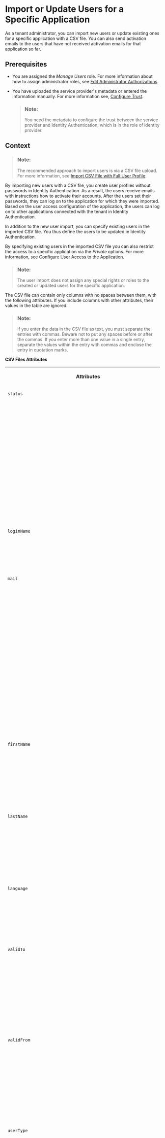 <!-- loio33838e0760f8411daf758a1c11818cc4 -->

# Import or Update Users for a Specific Application

As a tenant administrator, you can import new users or update existing ones for a specific application with a CSV file. You can also send activation emails to the users that have not received activation emails for that application so far.



## Prerequisites

-   You are assigned the *Manage Users* role. For more information about how to assign administrator roles, see [Edit Administrator Authorizations](edit-administrator-authorizations-86ee374.md).

-   You have uploaded the service provider's metadata or entered the information manually. For more information see, [Configure Trust](configure-trust-f96e4c5.md).

    > ### Note:  
    > You need the metadata to configure the trust between the service provider and Identity Authentication, which is in the role of identity provider.




## Context

> ### Note:  
> The recommended approach to import users is via a CSV file upload. For more information, see [Import CSV File with Full User Profile](import-csv-file-with-full-user-profile-f54b900.md).

By importing new users with a CSV file, you create user profiles without passwords in Identity Authentication. As a result, the users receive emails with instructions how to activate their accounts. After the users set their passwords, they can log on to the application for which they were imported. Based on the user access configuration of the application, the users can log on to other applications connected with the tenant in Identity Authentication.

In addition to the new user import, you can specify existing users in the imported CSV file. You thus define the users to be updated in Identity Authentication.

By specifying existing users in the imported CSV file you can also restrict the access to a specific application via the *Private* options. For more information, see [Configure User Access to the Application](configure-user-access-to-the-application-8b147c4.md).

> ### Note:  
> The user import does not assign any special rights or roles to the created or updated users for the specific application.

The CSV file can contain only columns with no spaces between them, with the following attributes. If you include columns with other attributes, their values in the table are ignored.

> ### Note:  
> If you enter the data in the CSV file as text, you must separate the entries with commas. Beware not to put any spaces before or after the commas. If you enter more than one value in a single entry, separate the values within the entry with commas and enclose the entry in quotation marks.

**CSV Files Attributes**


<table>
<tr>
<th valign="top">

Attributes

</th>
<th valign="top">

Mandatory

</th>
<th valign="top">

Unique

</th>
<th valign="top">

Valid Values

</th>
<th valign="top">

Notes

</th>
</tr>
<tr>
<td valign="top">

`status`

</td>
<td valign="top">

Yes

</td>
<td valign="top">

No

</td>
<td valign="top">

-   `active`
-   `inactive`



</td>
<td valign="top">

The *status* column defines whether the user is still active in the system and is able to work with any tenant applications. When a user is deleted, it's rendered inactive.

> ### Note:  
> When a user's password is not set, if you pass a `status` with value `active`, the status of the user will not change to `active`. It will be set to `new`.



</td>
</tr>
<tr>
<td valign="top">

`loginName`

</td>
<td valign="top">

No

</td>
<td valign="top">

Yes

</td>
<td valign="top">

 

</td>
<td valign="top">

Must be a string value of up to 64 characters.

You cannot change the email of an existing user.

</td>
</tr>
<tr>
<td valign="top">

`mail`

</td>
<td valign="top">

Yes

</td>
<td valign="top">

Yes

</td>
<td valign="top">

 

</td>
<td valign="top">

> ### Tip:  
> For users without valid email addresses or for testing purposes use the `sap-test.de` domain, for example `<username>@sap-test.de`. Do not use any other existing or non-existing domains.

Must be a string value of up to 64 characters.

Values that are part of the respective exclude list can't be used. For more information, see [Restrict User Attributes Values via Exclude Lists](restrict-user-attributes-values-via-exclude-lists-cb108c2.md).

</td>
</tr>
<tr>
<td valign="top">

`firstName`

</td>
<td valign="top">

No

</td>
<td valign="top">

No

</td>
<td valign="top">

 

</td>
<td valign="top">

Must be a string value of up to 64 characters.

Values that are part of the respective exclude list can't be used. For more information, see [Restrict User Attributes Values via Exclude Lists](restrict-user-attributes-values-via-exclude-lists-cb108c2.md).

</td>
</tr>
<tr>
<td valign="top">

`lastName`

</td>
<td valign="top">

Yes

</td>
<td valign="top">

No

</td>
<td valign="top">

 

</td>
<td valign="top">

Must be a string value of up to 64 characters.

Values that are part of the respective exclude list can't be used. For more information, see [Restrict User Attributes Values via Exclude Lists](restrict-user-attributes-values-via-exclude-lists-cb108c2.md).

</td>
</tr>
<tr>
<td valign="top">

`language`

</td>
<td valign="top">

No

</td>
<td valign="top">

No

</td>
<td valign="top">

 

</td>
<td valign="top">

Must be a string value specified by a two or four-letter code in one of the following formats: XX. Otherwise, the activation email is in English.

</td>
</tr>
<tr>
<td valign="top">

`validTo`

</td>
<td valign="top">

No

</td>
<td valign="top">

No

</td>
<td valign="top">

 

</td>
<td valign="top">

Must be a string value in the Zulu format yyyyMMddHHmmss'Z'.

The information in the *validFrom* and *validTo* columns can be processed by the service provider to limit user access. It would affect the authentication of the user, though.

</td>
</tr>
<tr>
<td valign="top">

`validFrom`

</td>
<td valign="top">

No

</td>
<td valign="top">

No

</td>
<td valign="top">

 

</td>
<td valign="top">

Must be a string value in the Zulu format yyyyMMddHHmmss'Z'.

The information in the *validFrom* and *validTo* columns can be processed by the service provider to limit user access. It would affect the authentication of the user, though.

</td>
</tr>
<tr>
<td valign="top">

`userType`

</td>
<td valign="top">

No

</td>
<td valign="top">

No

</td>
<td valign="top">

-   public

-   employee

-   customer

-   partner

-   external

-   onboardee

-   alumni




</td>
<td valign="top">

 

</td>
</tr>
<tr>
<td valign="top">

`urn:ietf:params:scim:schemas:extension:sap:2.0:User:mailVerified`

</td>
<td valign="top">

No

</td>
<td valign="top">

No

</td>
<td valign="top">

-   true
-   false - the default value



</td>
<td valign="top">

 

</td>
</tr>
<tr>
<td valign="top">

`spCustomAttribute1`

</td>
<td valign="top">

No

</td>
<td valign="top">

No

</td>
<td valign="top">

 

</td>
<td valign="top">

 

</td>
</tr>
<tr>
<td valign="top">

`spCustomAttribute2`

</td>
<td valign="top">

No

</td>
<td valign="top">

No

</td>
<td valign="top">

 

</td>
<td valign="top">

 

</td>
</tr>
<tr>
<td valign="top">

`spCustomAttribute3`

</td>
<td valign="top">

No

</td>
<td valign="top">

No

</td>
<td valign="top">

 

</td>
<td valign="top">

 

</td>
</tr>
<tr>
<td valign="top">

`spCustomAttribute4`

</td>
<td valign="top">

No

</td>
<td valign="top">

No

</td>
<td valign="top">

 

</td>
<td valign="top">

 

</td>
</tr>
<tr>
<td valign="top">

`spCustomAttribute5`

</td>
<td valign="top">

No

</td>
<td valign="top">

No

</td>
<td valign="top">

 

</td>
<td valign="top">

 

</td>
</tr>
<tr>
<td valign="top">

`groups`

</td>
<td valign="top">

No

</td>
<td valign="top">

No

</td>
<td valign="top">

 

</td>
<td valign="top">

The groups in the *groups* column must be existing. You can’t add a user to a user group that is not existing.

</td>
</tr>
</table>



### Examples

> ### Example:  
> A tenant administrator decides to import three new users \(Michael, Julie, Donna\) and to update two others \(John and Denise\) that will use the company's applications. Michael is a member of three groups, namely *Employees*, *Managers*, and *HR*. John and Denise were inactive users that now use tenant's applications. The administrator would also like to update another user \(Richard\) who currently does not work for the company. To do this, the administrator uploads a CSV file with the following information:
> 
> > ### Sample Code:  
> > ```
> > 
> > status,loginName,mail,firstName,lastName,language,validFrom,validTo,spCustomAttribute1,groups
> > active,EID00001,michael.adams@example.com,Michael,Adams,en,20110901120000Z,20150901120000Z,Industry,"Managers, Employees, HR"
> > active,EID00002,julie.armstrong@example.com,Julie,Armstrong,en,20110901120000Z,20150901120000Z,Department,Employees
> > active,EID00003,donna.moore@example.com,Donna,Moore,de,20110901120000Z,20160901120000Z,Shift,HR
> > active,EID00004,john.miller@example.com,John,Miller,en,20110901120000Z,20180901120000Z,Unit,IT
> > active,EID00005,denise.smith@example.com,Denise,Smith,en,20110901120000Z,20140901120000Z,,Administrators
> > inactive,EID00006,richard.wilson@example.com,Richard,Wilson,en,20110901120000Z,20160901120000Z,,All
> > 
> > ```
> 
> The administrator receives the following message: ***3 users will be created. 3 users will be updated because they already exist. Do you want to continue?***
> 
> The users that have not received activation emails will receive such emails, and then can activate their accounts and log on.

> ### Example:  
> A sales company has employed two new people \(Michael Adams and Julie Armstrong\) in the HR department. The tenant administrator has to import these two new employees that will use the company's applications. Michael and Julie are members of the groups **Employees** and **HR**. To do this, the administrator uploads a CSV file with the following information:
> 
> > ### Sample Code:  
> > ```
> > 
> > status,mail,firstName,lastName,groups
> > active,michael.adams@example.com,Michael,Adams,"Employees, HR"
> > active,julie.armstrong@example.com,Julie,Armstrong,"Employees, HR"
> > ```
> 
> Six months later, Julie is promoted as HR Manager, while Michael moves to the Sales department. The tenant administrator has to update the profiles of Michael and Julie to represent the changes. Julie remains in the current groups and has to be included in the **Managers** group. Michael has to be removed from the **HR** group, and to be included in the **Sales** group. To do this, the administrator uploads a CSV file with the following information:
> 
> > ### Sample Code:  
> > ```
> > 
> > status,mail,firstName,lastName,groups
> > active,michael.adams@example.com,Michael,Adams,"Employees, Sales"
> > active,julie.armstrong@example.com,Julie,Armstrong,"Employees, HR, Management"
> > ```
> 
> > ### Remember:  
> > When tenant administrators must update a user via a CSV file, they must include the new information, and repeat the information that remains unchanged.
> > 
> > If you, as a tenant administrator, include only the new information, the information that is not repeated will be deleted.
> > 
> > In this example, the administrator imports Michael with the **Employees** group, and Julie with the **Employees** and **HR** groups in the new table.

To import users for an application into Identity Authentication, and to send activation emails, proceed as follows:



## Procedure

1.  Sign in to the administration console for SAP Cloud Identity Services.

2.  Choose the *Import Users* tile.

    This operation opens the *Import Users* page.

3.  Choose the application that you want to edit.

    > ### Note:  
    > Type the name of the application in the search field to filter the list items, or choose the application from the list on the left.
    > 
    > If you don’t have a created application in your list, you can create one. For more information, see [Create a New Application](create-a-new-application-0d4b255.md).

4.  Under *Upload CSV File*, choose the *Browse...* button and specify the location of the CSV file.

    > ### Note:  
    > Use a file smaller than 100 KB and with an extension `.csv`. If your file is 100 KB or larger, you have to import the user information in iterations with smaller size files.

5.  Choose the *Import* button.

    If the operation is successful, the system displays the message ***Users imported or updated***.

6.  Choose the one of the following options:


    <table>
    <tr>
    <th valign="top">

    Option
    
    </th>
    <th valign="top">

    Description
    
    </th>
    </tr>
    <tr>
    <td valign="top">
    
    **Do nothing**
    
    </td>
    <td valign="top">
    
    The users are imported or updated for the selected application, but they will not receive activation emails. The activation emails will be sent when you choose *Send Emails* \> *Send*.
    
    </td>
    </tr>
    <tr>
    <td valign="top">
    
    **Repeat steps 1 to 5**
    
    </td>
    <td valign="top">
    
    The users are imported or updated for the selected application, but they will not receive activation emails. The activation emails will be sent when you choose the *Send* button.
    
    </td>
    </tr>
    <tr>
    <td valign="top">
    
    Under *Send Emails* choose the *Send* button
    
    </td>
    <td valign="top">
    
    This will send activation emails to all users that are imported for the selected application, but have not received activation emails so far.

    > ### Note:  
    > The *Send* button is inactive if *Home URL* or SAML 2.0 configuration of the application is missing. You can only import users, but you cannot send activation emails.
    > 
    > You need the *Home URL* configured for the specific application to be able to send the activation emails to the imported new users. For more information, see [Configure an Application's Home URL](configure-an-application-s-home-url-be6d6f2.md).
    > 
    > To access the application, the users have to activate their accounts by following the link they receive in the emails.


    
    </td>
    </tr>
    </table>
    

**Related Information**  


[Configure an Application's Home URL](configure-an-application-s-home-url-be6d6f2.md "You can configure the Home URL of an application in the administration console for SAP Cloud Identity Services.")

[Configure User Access to the Application](configure-user-access-to-the-application-8b147c4.md "You can configure public access to the application allowing self-registration, or you can restrict the access to existing users or users registered by an application.")

[List and Edit Groups](list-and-edit-groups-5e8a55c.md "As a tenant administrator, you can list and edit information about the groups in a tenant in the administration console for SAP Cloud Identity Services.")

[Create a Group](create-a-group-b1b638d.md "As a tenant administrator you can create groups in the tenant to organize users based on common characteristics, authorization, or application via the administration console for SAP Cloud Identity Services.")

[Edit Administrator Authorizations](edit-administrator-authorizations-86ee374.md "As a tenant administrator, you can edit both your own authorizations and other administrators' authorizations in the administration console for SAP Cloud Identity Services. By editing the administrator authorizations you can also delete an administrator.")

[Export Existing Users of a Tenant of Identity Authentication](export-existing-users-of-a-tenant-of-identity-authentication-40c29d2.md)

